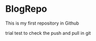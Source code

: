BlogRepo
========

This is my first repository in Github

trial test to check the push and pull in git

